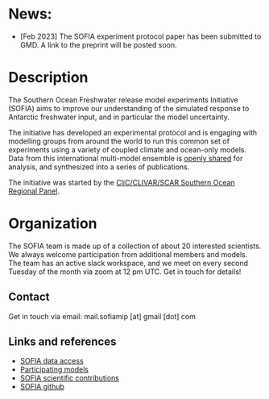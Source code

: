 # News:

- [Feb 2023] The SOFIA experiment protocol paper has been submitted to GMD. A link to the preprint will be posted soon.

# Description

The Southern Ocean Freshwater release model experiments Initiative (SOFIA) aims
to improve our understanding of the simulated response to Antarctic freshwater
input, and in particular the model uncertainty. 

The initiative has developed an experimental protocol and is engaging with modelling
groups from around the world to run this common set of experiments using a variety
of coupled climate and ocean-only models. Data from this international multi-model
ensemble is [openly shared](./data-access.html) for analysis, and synthesized into a series of publications. 


The initiative was started by the 
[CliC/CLIVAR/SCAR Southern Ocean Regional Panel](https://www.clivar.org/clivar-panels/southern).

# Organization

The SOFIA team is made up of a collection of about 20 interested scientists. We always welcome participation from additional members and models. 
The team has an active slack workspace, and we meet on every second Tuesday of the month via zoom at 12 pm UTC. Get in touch
for details!

Contact
-------
Get in touch via email: 
mail.sofiamip [at] gmail [dot] com

Links and references
--------------------
- [SOFIA data access](./data-access.html)
- [Participating models](./participating-models.html)
- [SOFIA scientific contributions](./contributions.html)
- [SOFIA github](https://github.com/sofiamip)


